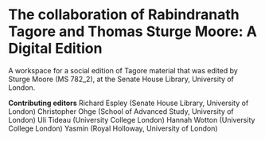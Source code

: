 # The collaboration of Rabindranath Tagore and Thomas Sturge Moore: A Digital Edition

A workspace for a social edition of Tagore material that was edited by Sturge Moore (MS 782_2), at the Senate House Library, University of London.

**Contributing editors**
Richard Espley (Senate House Library, University of London)
Christopher Ohge (School of Advanced Study, University of London)
Uli Tideau (University College London)
Hannah Wotton (University College London)
Yasmin (Royal Holloway, University of London)
